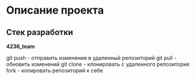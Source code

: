 # Описание проекта
## Стек разработки


**4236_team**

git push - отправить изменения в удаленный репозиторий
git pull - обновить изменений
git clone - клонировать с удаленного репозитория
fork - копировать репозиторий к себе